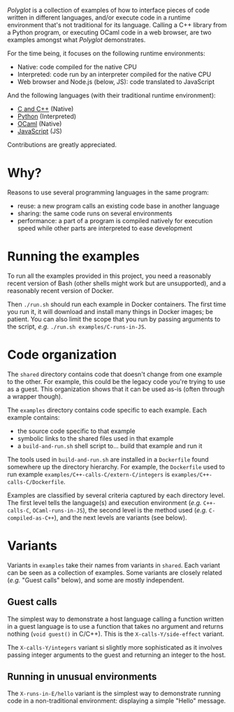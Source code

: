*Polyglot* is a collection of examples of how to interface pieces of code written in different languages,
and/or execute code in a runtime environment that's not traditional for its language.
Calling a C++ library from a Python program, or executing OCaml code in a web browser,
are two examples amongst what *Polyglot* demonstrates.

For the time being, it focuses on the following runtime environments:

- Native: code compiled for the native CPU
- Interpreted: code run by an interpreter compiled for the native CPU
- Web browser and Node.js (below, JS): code translated to JavaScript

And the following languages (with their traditional runtime environment):

- [C and C++](http://en.cppreference.com/w/) (Native)
- [Python](https://www.python.org/) (Interpreted)
- [OCaml](https://ocaml.org/) (Native)
- [JavaScript](https://developer.mozilla.org/en-US/docs/Web/JavaScript) (JS)

Contributions are greatly appreciated.

Why?
====

Reasons to use several programming languages in the same program:

- reuse: a new program calls an existing code base in another language
- sharing: the same code runs on several environments
- performance: a part of a program is compiled natively for execution speed while other parts are interpreted to ease development

Running the examples
====================

To run all the examples provided in this project, you need a reasonably recent version of Bash (other shells might work but are unsupported), and a reasonably recent version of Docker.

Then `./run.sh` should run each example in Docker containers.
The first time you run it, it will download and install many things in Docker images; be patient.
You can also limit the scope that you run by passing arguments to the script, *e.g.* `./run.sh examples/C-runs-in-JS`.

Code organization
=================

The `shared` directory contains code that doesn't change from one example to the other.
For example, this could be the legacy code you're trying to use as a guest.
This organization shows that it can be used as-is (often through a wrapper though).

The `examples` directory contains code specific to each example. Each example contains:

- the source code specific to that example
- symbolic links to the shared files used in that example
- a `build-and-run.sh` shell script to... build that example and run it

The tools used in `build-and-run.sh` are installed in a `Dockerfile` found somewhere up the directory hierarchy.
For example, the `Dockerfile` used to run example `examples/C++-calls-C/extern-C/integers` is `examples/C++-calls-C/Dockerfile`.

Examples are classified by several criteria captured by each directory level.
The first level tells the language(s) and execution environment (*e.g.* `C++-calls-C`, `OCaml-runs-in-JS`), the second level is the method used (*e.g.* `C-compiled-as-C++`), and the next levels are variants (see below).

Variants
========

Variants in `examples` take their names from variants in `shared`. Each variant can be seen as a collection of examples. Some variants are closely related (*e.g.* "Guest calls" below), and some are mostly independent.

Guest calls
-----------

The simplest way to demonstrate a host language calling a function written in a guest language is to use a function that takes no argument and returns nothing (`void guest()` in C/C++). This is the `X-calls-Y/side-effect` variant.

The `X-calls-Y/integers` variant si slightly more sophisticated as it involves passing integer arguments to the guest and returning an integer to the host.

Running in unusual environments
-------------------------------

The `X-runs-in-E/hello` variant is the simplest way to demonstrate running code in a non-traditional environment: displaying a simple "Hello" message.
